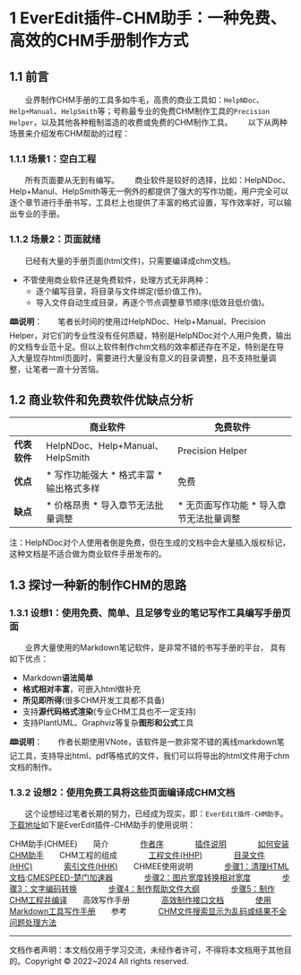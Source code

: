 
 


 






# 1 EverEdit插件\-CHM助手：一种免费、高效的CHM手册制作方式


## 1\.1 前言


  业界制作CHM手册的工具多如牛毛，高贵的商业工具如：`HelpNDoc`、`Help+Manual`、`HelpSmith`等；号称最专业的免费CHM制作工具的`Precision Helper`，以及其他各种粗制滥造的收费或免费的CHM制作工具。  以下从两种场景来介绍发布CHM帮助的过程：


### 1\.1\.1 场景1：空白工程


  所有页面要从无到有编写。  商业软件是较好的选择，比如：HelpNDoc、Help\+Manul、HelpSmith等无一例外的都提供了强大的写作功能，用户完全可以逐个章节进行手册书写，工具栏上也提供了丰富的格式设置，写作效率好，可以输出专业的手册。


### 1\.1\.2 场景2：页面就绪


  已经有大量的手册页面(html文件)，只需要编译成chm文档。


* 不管使用商业软件还是免费软件，处理方式无非两种：
	+ 逐个编写目录，将目录与文件绑定(低价值工作)。
	+ 导入文件自动生成目录，再逐个节点调整章节顺序(低效且低价值)。


 **🕮说明**：  笔者长时间的使用过HelpNDoc、Help\+Manual、Precision Helper，对它们的专业性没有任何质疑，特别是HelpNDoc对个人用户免费，输出的文档专业范十足。但以上软件制作chm文档的效率都还存在不足，特别是在导入大量现存html页面时，需要进行大量没有意义的目录调整，且不支持批量调整，让笔者一直十分苦恼。 
## 1\.2 商业软件和免费软件优缺点分析




|  | 商业软件 | 免费软件 |
| --- | --- | --- |
| **代表软件** | HelpNDoc、Help\+Manual、HelpSmith | Precision Helper |
| **优点** | * 写作功能强大 * 格式丰富 * 输出格式多样 | 免费 |
| **缺点** | * 价格昂贵 * 导入章节无法批量调整 | * 无页面写作功能 * 导入章节无法批量调整 |


注：HelpNDoc对个人使用者倒是免费，但在生成的文档中会大量插入版权标记，这种文档是不适合做为商业软件手册发布的。


## 1\.3 探讨一种新的制作CHM的思路


### 1\.3\.1 设想1：使用免费、简单、且足够专业的笔记写作工具编写手册页面


  业界大量使用的Markdown笔记软件，是非常不错的书写手册的平台， 具有如下优点：


* Markdown**语法简单**
* **格式相对丰富**，可嵌入html做补充
* **所见即所得**(很多CHM开发工具都不具备)
* 支持**源代码格式渲染**(专业CHM工具也不一定支持)
* 支持PlantUML、Graphviz等复杂**图形和公式**工具


 **🕮说明**：  作者长期使用VNote，该软件是一款非常不错的离线markdown笔记工具，支持导出html、pdf等格式的文件，我们可以将导出的html文件用于chm文档的制作。 
### 1\.3\.2 设想2：使用免费工具将这些页面编译成CHM文档


  这个设想经过笔者长期的努力，已经成为现实，即：`EverEdit插件-CHM助手`。[下载地址](https://github.com)如下是EverEdit插件\-CHM助手的使用说明：


CHM助手(CHMEE)  简介    [作者序](https://github.com)    [插件说明](https://github.com)    [如何安装CHM助手](https://github.com)  CHM工程的组成    [工程文件(HHP)](https://github.com)    [目录文件(HHC)](https://github.com)    [索引文件(HHK)](https://github.com)  CHMEE使用说明    [步骤1：清理HTML文档](https://github.com):[CMESPEED\-楚门加速器](https://cmnspeed.com)    [步骤2：图片宽度转换相对宽度](https://github.com)    [步骤3：文字编码转换](https://github.com)    [步骤4：制作帮助文件大纲](https://github.com)    [步骤5：制作CHM工程并编译](https://github.com)  高效写作手册    [高效制作接口文档](https://github.com)    [使用Markdown工具写作手册](https://github.com)  参考    [CHM文件搜索显示为乱码或结果不全问题处理方法](https://github.com)




---


文档作者声明：本文档仅用于学习交流，未经作者许可，不得将本文档用于其他目的。Copyright © 2022\~2024 All rights reserved.






